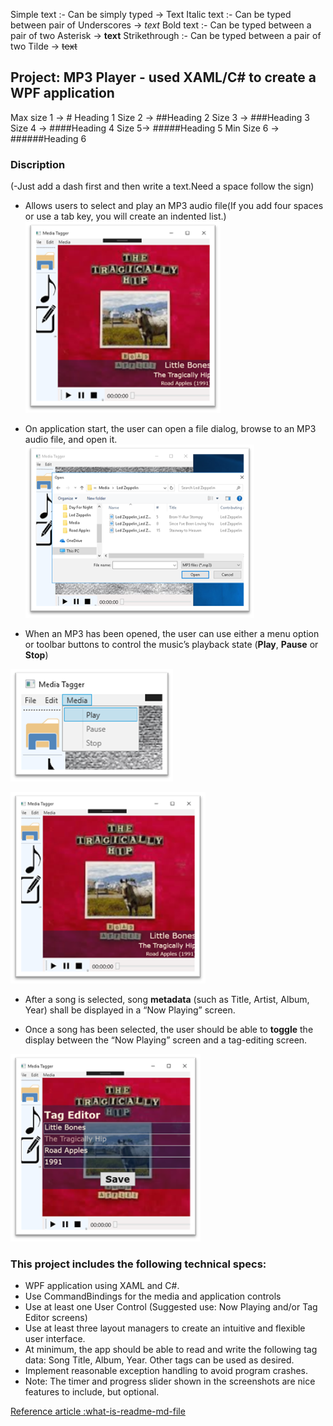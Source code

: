 ﻿Simple text :- Can be simply typed → Text
Italic text :- Can be typed between pair of Underscores → _text_
Bold text :- Can be typed between a pair of two Asterisk → **text**
Strikethrough :- Can be typed between a pair of two Tilde → ~~text~~

## Project: MP3 Player - used XAML/C# to create a WPF application 

Max size 1 → # Heading 1
Size 2 → ##Heading 2
Size 3 → ###Heading 3
Size 4 → ####Heading 4
Size 5→ #####Heading 5
Min Size 6 → ######Heading 6

### Discription
(-Just add a dash first and then write a text.Need a space follow the sign)
- Allows users to select and play an MP3 audio file(If you add four spaces or use a tab key, you will create an indented list.)
![image](./images/File-Menu.png)

- On application start, the user can open a file dialog, browse to an MP3 audio file, and open it. 
![image](./images/Open-File-dialog.png)

- When an MP3 has been opened, the user can use either a menu option or toolbar buttons to control the music’s playback state (**Play**, **Pause** or **Stop**)

![image](./images/Media-Menu.png)

![image](./images/Now-Playing-screen.png)

- After a song is selected, song **metadata** (such as Title, Artist, Album, Year) shall be displayed in a “Now Playing” screen. 

- Once a song has been selected, the user should be able to **toggle** the display between the “Now Playing” screen and a tag-editing screen.

![image](./images/Tag-Editor-screen.png)

### This project includes the following technical specs:
-   WPF application using XAML and C#.
-   Use CommandBindings for the media and application controls
-   Use at least one User Control (Suggested use: Now Playing and/or Tag Editor screens)
-   Use at least three layout managers to create an intuitive and flexible user interface.
-   At minimum, the app should be able to read and write the following tag data: Song Title, Album, Year. Other tags can be used as desired.
-   Implement reasonable exception handling to avoid program crashes.
-   Note: The timer and progress slider shown in the screenshots are nice features to include, but optional.

[Reference article :what-is-readme-md-file](https://www.geeksforgeeks.org/what-is-readme-md-file/)
